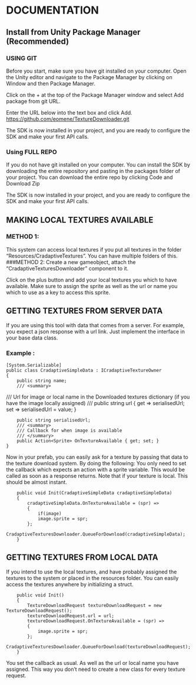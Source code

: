 # DOCUMENTATION

## Install from Unity Package Manager (Recommended)

### USING GIT

Before you start, make sure you have git installed on your computer.
Open the Unity editor and navigate to the Package Manager by clicking on Window and then Package Manager.

Click on the + at the top of the Package Manager window and select Add package from git URL.

Enter the URL below into the text box and click Add. 
https://github.com/eomene/TextureDownloader.git

The SDK is now installed in your project, and you are ready to configure the SDK and make your first API calls.

### Using FULL REPO

If you do not have git installed on your computer. You can install the SDK by downloading the entire repository and pasting in the packages folder of your project.
You can download the entire repo by clicking Code and Download Zip

The SDK is now installed in your project, and you are ready to configure the SDK and make your first API calls.

## MAKING LOCAL TEXTURES AVAILABLE
### METHOD 1: 
This system can access local textures if you put all textures in the folder “Resources/CradaptiveTextures”. You can have multiple folders of this.
###METHOD 2: 
Create a new gameobject, attach the “CradaptiveTexturesDownloader” component to it. 
 
Click on the plus button and add your local textures you which to have available. 
Make sure to assign the sprite as well as the url or name you which to use as a key to access this sprite.
## GETTING TEXTURES FROM SERVER DATA
If you are using this tool with data that comes from a server. For example, you expect a json response with a url link. Just implement the interface in your base data class. 
### Example :
    [System.Serializable]
    public class CradaptiveSimpleData : ICradaptiveTextureOwner
    {
        public string name;
        /// <summary>
 /// Url for image or local name in the Downloaded textures dictionary (if you  have the image locally assigned)
        /// </summary>
        public string url { get => serialisedUrl; set => serialisedUrl = value; }

        public string serialisedUrl;
        /// <summary>
        /// Callback for when image is available
        /// </summary>
        public Action<Sprite> OnTextureAvailable { get; set; }
    }

Now in your prefab, you can easily ask for a texture by passing that data to the texture download system. By doing the following:
You only need to set the callback which expects an action with a sprite variable. This would be called as soon as a response returns. Note that if your texture is local. This should be almost instant. 

        public void Init(CradaptiveSimpleData cradaptiveSimpleData)
        {
            cradaptiveSimpleData.OnTextureAvailable = (spr) =>
            {
                if(image)
                image.sprite = spr;
            };
            CradaptiveTexturesDownloader.QueueForDownload(cradaptiveSimpleData);
        }

## GETTING TEXTURES FROM LOCAL DATA
If you intend to use the local textures, and have probably assigned the textures to the system or placed in the resources folder. You can easily access the textures anywhere by initializing a struct.

        public void Init()
        {
            TextureDownloadRequest textureDownloadRequest = new TextureDownloadRequest();
            textureDownloadRequest.url = url;
            textureDownloadRequest.OnTextureAvailable = (spr) =>
            {
                image.sprite = spr;
            };
            CradaptiveTexturesDownloader.QueueForDownload(textureDownloadRequest);
        }

You set the callback as usual. As well as the url or local name you have assigned. This way you don’t need to create a new class for every texture request.
